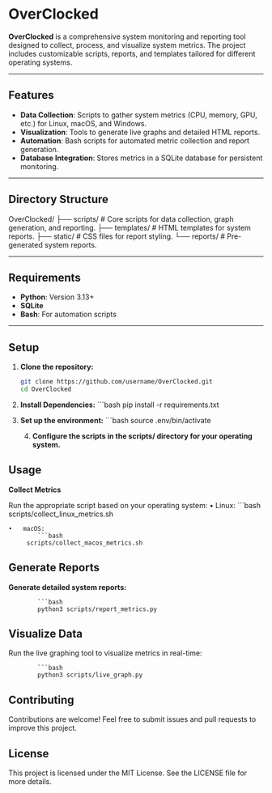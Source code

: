 

# OverClocked

**OverClocked** is a comprehensive system monitoring and reporting tool designed to collect, process, and visualize system metrics. The project includes customizable scripts, reports, and templates tailored for different operating systems.

---

## **Features**
- **Data Collection**: Scripts to gather system metrics (CPU, memory, GPU, etc.) for Linux, macOS, and Windows.  
- **Visualization**: Tools to generate live graphs and detailed HTML reports.  
- **Automation**: Bash scripts for automated metric collection and report generation.  
- **Database Integration**: Stores metrics in a SQLite database for persistent monitoring.  

---

## **Directory Structure**

OverClocked/
├── scripts/    # Core scripts for data collection, graph generation, and reporting.
├── templates/  # HTML templates for system reports.
├── static/     # CSS files for report styling.
└── reports/    # Pre-generated system reports.

---

## **Requirements**
- **Python**: Version 3.13+  
- **SQLite**  
- **Bash**: For automation scripts  

---

## **Setup**

1. **Clone the repository:**
   ```bash
   git clone https://github.com/username/OverClocked.git
   cd OverClocked

2. **Install Dependencies:**
			```bash
			pip install -r requirements.txt

3.	**Set up the environment:**
			```bash
			source .env/bin/activate

	4.	**Configure the scripts in the scripts/ directory for your operating system.**

## **Usage**

**Collect Metrics**

Run the appropriate script based on your operating system:
	•	Linux:
			```bash
			scripts/collect_linux_metrics.sh

	•	macOS:
			```bash
		 scripts/collect_macos_metrics.sh



## **Generate Reports**

**Generate detailed system reports:**

			```bash
			python3 scripts/report_metrics.py

## **Visualize Data**

Run the live graphing tool to visualize metrics in real-time:

			```bash
			python3 scripts/live_graph.py

## **Contributing**

Contributions are welcome! Feel free to submit issues and pull requests to improve this project.

## **License**

This project is licensed under the MIT License. See the LICENSE file for more details.

